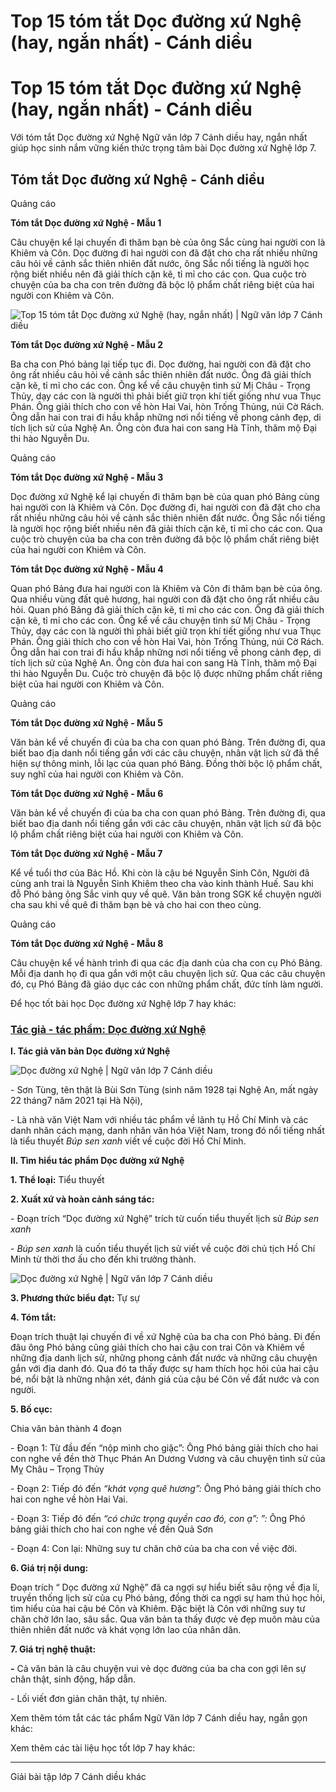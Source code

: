 # Top 15 tóm tắt Dọc đường xứ Nghệ (hay, ngắn nhất) - Cánh diều

# Top 15 tóm tắt Dọc đường xứ Nghệ (hay, ngắn nhất) - Cánh diều

Với tóm tắt Dọc đường xứ Nghệ Ngữ văn lớp 7 Cánh diều hay, ngắn nhất giúp học sinh nắm vững kiến thức trọng tâm bài Dọc đường xứ Nghệ lớp 7.

## Tóm tắt Dọc đường xứ Nghệ - Cánh diều

Quảng cáo

**Tóm tắt Dọc đường xứ Nghệ - Mẫu 1**

Câu chuyện kể lại chuyến đi thăm bạn bè của ông Sắc cùng hai người con là Khiêm và Côn. Dọc đường đi hai người con đã đặt cho cha rất nhiều những câu hỏi về cảnh sắc thiên nhiên đất nước, ông Sắc nổi tiếng là người học rộng biết nhiều nên đã giải thích cặn kẽ, tỉ mỉ cho các con. Qua cuộc trò chuyện của ba cha con trên đường đã bộc lộ phẩm chất riêng biệt của hai người con Khiêm và Côn.

![Top 15 tóm tắt Dọc đường xứ Nghệ \(hay, ngắn nhất\) | Ngữ văn lớp 7 Cánh diều](https://vietjack.com/soan-van-lop-7-cd/images/tom-tat-doc-duong-xu-nghe.PNG)

**Tóm tắt Dọc đường xứ Nghệ - Mẫu 2**

Ba cha con Phó bảng lại tiếp tục đi. Dọc đường, hai người con đã đặt cho ông rất nhiều câu hỏi về cảnh sắc thiên nhiên đất nước. Ông đã giải thích cặn kẽ, tỉ mỉ cho các con. Ông kể về câu chuyện tình sử Mị Châu - Trọng Thủy, dạy các con là người thì phải biết giữ trọn khí tiết giống như vua Thục Phán. Ông giải thích cho con về hòn Hai Vai, hòn Trống Thủng, núi Cờ Rách. Ông dẫn hai con trai đi hầu khắp những nơi nổi tiếng về phong cảnh đẹp, di tích lịch sử của Nghệ An. Ông còn đưa hai con sang Hà Tĩnh, thăm mộ Đại thi hào Nguyễn Du.

Quảng cáo

**Tóm tắt Dọc đường xứ Nghệ - Mẫu 3**

Dọc đường xứ Nghệ kể lại chuyến đi thăm bạn bè của quan phó Bảng cùng hai người con là Khiêm và Côn. Dọc đường đi, hai người con đã đặt cho cha rất nhiều những câu hỏi về cảnh sắc thiên nhiên đất nước. Ông Sắc nổi tiếng là người học rộng biết nhiều nên đã giải thích cặn kẽ, tỉ mỉ cho các con. Qua cuộc trò chuyện của ba cha con trên đường đã bộc lộ phẩm chất riêng biệt của hai người con Khiêm và Côn.

**Tóm tắt Dọc đường xứ Nghệ - Mẫu 4**

Quan phó Bảng đưa hai người con là Khiêm và Côn đi thăm bạn bè của ông. Qua nhiều vùng đất quê hương, hai người con đã đặt cho ông rất nhiều câu hỏi. Quan phó Bảng đã giải thích cặn kẽ, tỉ mỉ cho các con. Ông đã giải thích cặn kẽ, tỉ mỉ cho các con. Ông kể về câu chuyện tình sử Mị Châu - Trọng Thủy, dạy các con là người thì phải biết giữ trọn khí tiết giống như vua Thục Phán. Ông giải thích cho con về hòn Hai Vai, hòn Trống Thủng, núi Cờ Rách. Ông dẫn hai con trai đi hầu khắp những nơi nổi tiếng về phong cảnh đẹp, di tích lịch sử của Nghệ An. Ông còn đưa hai con sang Hà Tĩnh, thăm mộ Đại thi hào Nguyễn Du. Cuộc trò chuyện đã bộc lộ được những phẩm chất riêng biệt của hai người con Khiêm và Côn.

Quảng cáo

**Tóm tắt Dọc đường xứ Nghệ - Mẫu 5**

Văn bản kể về chuyến đi của ba cha con quan phó Bảng. Trên đường đi, qua biết bao địa danh nổi tiếng gắn với các câu chuyện, nhân vật lịch sử đã thể hiện sự thông minh, lỗi lạc của quan phó Bảng. Đồng thời bộc lộ phẩm chất, suy nghĩ của hai người con Khiêm và Côn.

**Tóm tắt Dọc đường xứ Nghệ - Mẫu 6**

Văn bản kể về chuyến đi của ba cha con quan phó Bảng. Trên đường đi, qua biết bao địa danh nổi tiếng gắn với các câu chuyện, nhân vật lịch sử đã bộc lộ phẩm chất riêng biệt của hai người con Khiêm và Côn.

**Tóm tắt Dọc đường xứ Nghệ - Mẫu 7**

Kể về tuổi thơ của Bác Hồ. Khi còn là cậu bé Nguyễn Sinh Côn, Người đã cùng anh trai là Nguyễn Sinh Khiêm theo cha vào kinh thành Huế. Sau khi đỗ Phó bảng ông Sắc vinh quy về quê. Văn bản trong SGK kể chuyện người cha sau khi về quê đi thăm bạn bè và cho hai con theo cùng.

Quảng cáo

**Tóm tắt Dọc đường xứ Nghệ - Mẫu 8**

Câu chuyện kể về hành trình đi qua các địa danh của cha con cụ Phó Bảng. Mỗi địa danh họ đi qua gắn với một câu chuyện lịch sử. Qua các câu chuyện đó, cụ Phó Bảng đã giáo dục các con những phẩm chất, đức tính làm người.

Để học tốt bài học Dọc đường xứ Nghệ lớp 7 hay khác:

### [**Tác giả - tác phẩm: Dọc đường xứ Nghệ**](https://vietjack.com/soan-van-lop-7-cd/tac-gia-tac-pham-doc-duong-xu-nghe.jsp)

**I. Tác giả văn bản Dọc đường xứ Nghệ**

![Dọc đường xứ Nghệ | Ngữ văn lớp 7 Cánh diều](https://vietjack.com/soan-van-lop-7-cd/images/tac-gia-tac-pham-doc-duong-xu-nghe.PNG)

\- Sơn Tùng, tên thật là Bùi Sơn Tùng (sinh năm 1928 tại Nghệ An, mất ngày 22 tháng7 năm 2021 tại Hà Nội), 

\- Là nhà văn Việt Nam với nhiều tác phẩm về lãnh tụ Hồ Chí Minh và các danh nhân cách mạng, danh nhân văn hóa Việt Nam, trong đó nổi tiếng nhất là tiểu thuyết _Búp sen xanh_ viết về cuộc đời Hồ Chí Minh. 

**II. Tìm hiểu tác phẩm Dọc đường xứ Nghệ**

**1\. Thể loại:** Tiểu thuyết 

**2\. Xuất xứ và hoàn cảnh sáng tác:**

\- Đoạn trích “Dọc đường xứ Nghệ” trích từ cuốn tiểu thuyết lịch sử _Búp sen xanh_

\- _Búp sen xanh_ là cuốn tiểu thuyết lịch sử viết về cuộc đời chủ tịch Hồ Chí Minh từ thời thơ ấu cho đến khi trưởng thành.

![Dọc đường xứ Nghệ | Ngữ văn lớp 7 Cánh diều](https://vietjack.com/soan-van-lop-7-cd/images/tac-gia-tac-pham-doc-duong-xu-nghe-111.PNG)

**3\. Phương thức biểu đạt:** Tự sự

**4\. Tóm tắt:**

Đoạn trích thuật lại chuyến đi về xứ Nghệ của ba cha con Phó bảng. Đi đến đâu ông Phó bảng cũng giải thích cho hai cậu con trai Côn và Khiêm về những địa danh lịch sử, những phong cảnh đất nước và những câu chuyện gắn với địa danh đó. Qua đó ta thấy được sự ham thích học hỏi của hai cậu bé, nổi bật là những nhận xét, đánh giá của cậu bé Côn về đất nước và con người.

**5\. Bố cục:**

Chia văn bản thành 4 đoạn 

\- Đoạn 1: Từ đầu đến “nộp mình cho giặc”: Ông Phó bảng giải thích cho hai con nghe về đền thờ Thục Phán An Dương Vương và câu chuyện tình sử của Mỵ Châu – Trọng Thủy

\- Đoạn 2: Tiếp đó đến _“khát vọng quê hương”:_ Ông Phó bảng giải thích cho hai con nghe về hòn Hai Vai.

\- Đoạn 3: Tiếp đó đến _“có chức trọng quyền cao đó, con ạ”: ”:_ Ông Phó bảng giải thích cho hai con nghe về đền Quả Sơn

\- Đoạn 4: Con lại: Những suy tư chăn chở của ba cha con về việc đời.

**6\. Giá trị nội dung:**

Đoạn trích “ Dọc đường xứ Nghệ” đã ca ngợi sự hiểu biết sâu rộng về địa lí, truyền thống lịch sử của cụ Phó bảng, đồng thời ca ngợi sự ham thú học hỏi, tìm hiểu của hai cậu bé Côn và Khiêm. Đặc biệt là Côn với những suy tư chăn chở lớn lao, sâu sắc. Qua văn bản ta thấy được vẻ đẹp muôn màu của thiên nhiên đất nước và khát vọng lớn lao của nhân dân.

**7\. Giá trị nghệ thuật:**

**-** Cả văn bản là câu chuyện vui vẻ dọc đường của ba cha con gợi lên sự chân thật, sinh động, hấp dẫn.

\- Lối viết đơn giản chân thật, tự nhiên. 

Xem thêm tóm tắt các tác phẩm Ngữ Văn lớp 7 Cánh diều hay, ngắn gọn khác:

Xem thêm các tài liệu học tốt lớp 7 hay khác:

* * *

Giải bài tập lớp 7 Cánh diều khác

